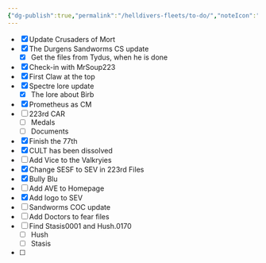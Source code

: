```yaml
---
{"dg-publish":true,"permalink":"/helldivers-fleets/to-do/","noteIcon":"","created":"2024-03-26T21:55:15.384+01:00","updated":"2024-04-06T01:53:54.639+02:00"}
---
```


- [x] Update Crusaders of Mort
- [x] The Durgens Sandworms CS update
	- [x] Get the files from Tydus, when he is done
- [x] Check-in with MrSoup223
- [x] First Claw at the top
- [x] Spectre lore update 
	- [x] The lore about Birb
- [x] Prometheus as CM
- [ ] 223rd CAR
	- [ ] Medals
	- [ ] Documents
- [x] Finish the 77th
- [x] CULT has been dissolved
- [ ] Add Vice to the Valkryies
- [x] Change SESF to SEV in 223rd Files
- [x] Bully Blu
- [ ] Add AVE to Homepage
- [x] Add logo to SEV
- [ ] Sandworms COC update
- [ ] Add Doctors to fear files
- [ ] Find Stasis0001 and Hush.0170
	- [ ] Hush
	- [ ] Stasis
- [ ] 
